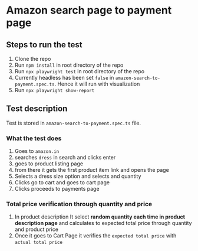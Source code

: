 # Amazon search page to payment page

## Steps to run the test 

1. Clone the repo
2. Run `npm install` in root directory of the repo
3. Run `npx playwright test` in root directory of the repo
4. Currently headless has been set `false` in `amazon-search-to-payment.spec.ts`. Hence it will run with visualization
5. Run `npx playwright show-report`

## Test description 

Test is stored in `amazon-search-to-payment.spec.ts` file.

### What the test does

1. Goes to `amazon.in`
2. searches `dress` in search and clicks enter
3. goes to product listing page
4. from there it gets the first product item link and opens the page 
5. Selects a dress size option and selects and quantity
6. Clicks go to cart and goes to cart page 
7. Clicks proceeds to payments page

### Total price verification through quantity and price

1. In product description It select **random quantity each time in product description page** and calculates to expected total price through quantity and product price
2. Once it goes to Cart Page it verifies the `expected total price` with `actual total price`